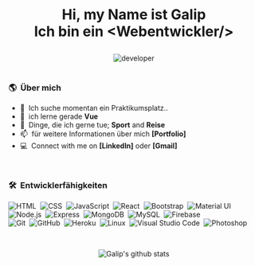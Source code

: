 ### 
<h1 align="center">
  
  Hi, my Name ist Galip <br> Ich bin ein &lt;Webentwickler/&gt;
 
</h1>

<div align="center">  <img alt="developer" src="https://miro.medium.com/max/680/1*IRGHmiGsa16stedQvIaZfw.gif"> </div>
 
 </br>
 


 
 ### 🌎 &nbsp;Über mich
 
- :office: &nbsp;Ich suche momentan ein Praktikumsplatz..
- :seedling: &nbsp;ich lerne gerade **Vue**
- :speech_balloon: &nbsp;Dinge, die ich gerne tue; **Sport** and **Reise**
- :mailbox: &nbsp;für weitere Informationen über mich **[Portfolio]**
- :computer: &nbsp;Connect with me on **[LinkedIn]** oder **[Gmail]**


</br>


### 🛠 &nbsp;Entwicklerfähigkeiten

![HTML](https://img.shields.io/badge/-HTML-05122A?style=flat&logo=HTML5)&nbsp;
![CSS](https://img.shields.io/badge/-CSS-05122A?style=flat&logo=CSS3&logoColor=1572B6)&nbsp;
![JavaScript](https://img.shields.io/badge/-JavaScript-05122A?style=flat&logo=javascript)&nbsp;
![React](https://img.shields.io/badge/-React-05122A?style=flat&logo=react)&nbsp;
![Bootstrap](https://img.shields.io/badge/-Bootstrap-05122A?style=flat&logo=bootstrap&logoColor=563D7C)&nbsp;
![Material UI](https://img.shields.io/badge/materialui-05122A?style=flat&logo=material-ui&logoColor=white)\
![Node.js](https://img.shields.io/badge/-Node.js-05122A?style=flat&logo=node.js)&nbsp;
![Express](https://img.shields.io/badge/express.js-05122A?style=flat&logo=express)&nbsp;
![MongoDB](https://img.shields.io/badge/-MongoDB-05122A?style=flat&logo=mongodb)&nbsp;
![MySQL](https://img.shields.io/badge/-Node.js-05122A?style=flat&logo=node.js)&nbsp;
![Firebase](https://img.shields.io/badge/Firebase-05122A?style=flat&logo=firebase&logoColor=white)\
![Git](https://img.shields.io/badge/-Git-05122A?style=flat&logo=git)&nbsp;
![GitHub](https://img.shields.io/badge/-GitHub-05122A?style=flat&logo=github)&nbsp;
![Heroku](https://img.shields.io/badge/Heroku-05122A?style=flat&logo=heroku&logoColor=white)&nbsp;
![Linux](https://img.shields.io/badge/Linux-05122A?style=flat&logo=linux&logoColor=black)&nbsp;
![Visual Studio Code](https://img.shields.io/badge/-Visual%20Studio%20Code-05122A?style=flat&logo=visual-studio-code&logoColor=007ACC)&nbsp;
![Photoshop](https://img.shields.io/badge/-Photoshop-05122A?style=flat&logo=adobe-photoshop)&nbsp;

</br>

 <div align="center" >
  
![Galip's github stats](https://github-readme-stats.vercel.app/api?username=galip16&show_icons=true&hide_border=true)
  </div>



